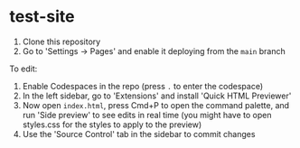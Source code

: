 # test-site

1. Clone this repository
2. Go to 'Settings -> Pages' and enable it deploying from the `main` branch

To edit:

1. Enable Codespaces in the repo (press `.` to enter the codespace)
2. In the left sidebar, go to 'Extensions' and install 'Quick HTML Previewer'
3. Now open `index.html`, press Cmd+P to open the command palette, and run 'Side preview' to see edits in real time (you might have to open styles.css for the styles to apply to the preview)
4. Use the 'Source Control' tab in the sidebar to commit changes
